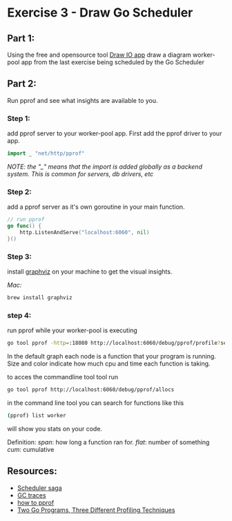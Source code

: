 # Exercise 3 - Draw Go Scheduler

## Part 1: 
Using the free and opensource tool [Draw IO app](https://app.diagrams.net/) draw a diagram worker-pool app from the last exercise being scheduled by the Go Scheduler

## Part 2:
Run pprof and see what insights are available to you.

### Step 1:
add pprof server to your worker-pool app. First add the pprof driver to your app. 

```go
import _ "net/http/pprof"
```

_*NOTE*: the "\_" means that the import is added globally as a backend system. This is common for servers, db drivers, etc_

### Step 2: 
add a pprof server as it's own goroutine in your main function.

```go
// run pprof
go func() {
	http.ListenAndServe("localhost:6060", nil)
}()
```

### Step 3: 
install [graphviz](https://graphviz.org/download/) on your machine to get the visual insights.

*Mac:* 
```bash
brew install graphviz
```

### step 4: 
run pprof while your worker-pool is executing

```bash
go tool pprof -http=:18080 http://localhost:6060/debug/pprof/profile?seconds=30
```

In the default graph each node is a function that your program is running. Size and color indicate how much cpu and time each function is taking.

to acces the commandline tool tool run
``` bash
go tool pprof http://localhost:6060/debug/pprof/allocs
```

in the command line tool you can search for functions like this

```bash
(pprof) list worker
```

will show you stats on your code.

Definition:
_span_: how long a function ran for.
_flat_: number of something
_cum_: cumulative



## Resources: 
- [Scheduler saga](https://www.youtube.com/watch?v=YHRO5WQGh0k)
- [GC traces](https://www.ardanlabs.com/blog/2019/05/garbage-collection-in-go-part2-gctraces.html)
- [how to pprof](https://dev.to/agamm/how-to-profile-go-with-pprof-in-30-seconds-592a)
- [Two Go Programs, Three Different Profiling Techniques](https://www.youtube.com/watch?v=nok0aYiGiYA)
